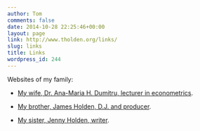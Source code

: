 ```yaml
---
author: Tom
comments: false
date: 2014-10-28 22:25:46+00:00
layout: page
link: http://www.tholden.org/links/
slug: links
title: Links
wordpress_id: 244
---
```


Websites of my family:




    
  * [My wife, Dr. Ana-Maria H. Dumitru, lecturer in econometrics](https://sites.google.com/site/anamariahdumitru/).

    
  * [My brother, James Holden, D.J. and producer](http://www.jamesholden.org/).

    
  * [My sister, Jenny Holden, writer](http://www.jennyholden.co.uk/).



